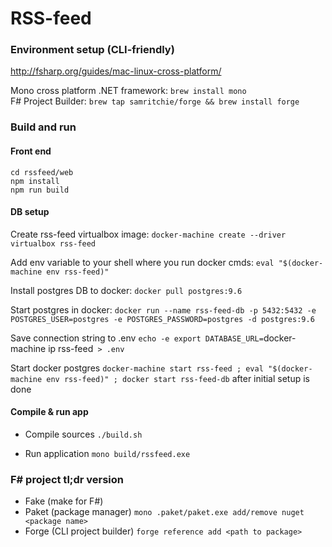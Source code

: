 # RSS-feed

### Environment setup (CLI-friendly)
http://fsharp.org/guides/mac-linux-cross-platform/

Mono cross platform .NET framework: `brew install mono`</br>
F# Project Builder: `brew tap samritchie/forge && brew install forge`

### Build and run

#### Front end
 
```
cd rssfeed/web
npm install
npm run build
```

#### DB setup
Create rss-feed virtualbox image:
`docker-machine create --driver virtualbox rss-feed`

Add env variable to your shell where you run docker cmds:
`eval "$(docker-machine env rss-feed)"`

Install postgres DB to docker:
`docker pull postgres:9.6`

Start postgres in docker: 
`docker run --name rss-feed-db -p 5432:5432 -e POSTGRES_USER=postgres -e POSTGRES_PASSWORD=postgres -d postgres:9.6`

Save connection string to .env
`echo -e export DATABASE_URL=`docker-machine ip rss-feed` > .env`

Start docker postgres
`docker-machine start rss-feed ; eval "$(docker-machine env rss-feed)" ; docker start rss-feed-db` after initial setup is done

#### Compile & run app

- Compile sources 
`./build.sh`

- Run application
`mono build/rssfeed.exe`

### F# project tl;dr version
- Fake (make for F#)
- Paket (package manager) `mono .paket/paket.exe add/remove nuget <package name>`
- Forge (CLI project builder) `forge reference add <path to package>`
